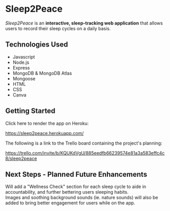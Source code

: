 # Sleep2Peace

*Sleep2Peace* is an **interactive, sleep-tracking web application** that allows users to record their sleep cycles on a daily basis.


## Technologies Used

- Javascript
- Node.js
- Express
- MongoDB & MongoDB Atlas
- Mongoose
- HTML
- CSS
- Canva



## Getting Started

Click here to render the app on Heroku:

https://sleep2peace.herokuapp.com/


The following is a link to the Trello board containing the project's planning:

https://trello.com/invite/b/KQUKdVgU/885eedfb66239574e81a3a583effc4c8/sleep2peace



## Next Steps - Planned Future Enhancements

Will add a "Wellness Check" section for each sleep cycle to aide in accountability, and further bettering users sleeping habits.
<br> 
Images and soothing background sounds (ie. nature sounds) will also be added to bring better engagement for users while on the app.








